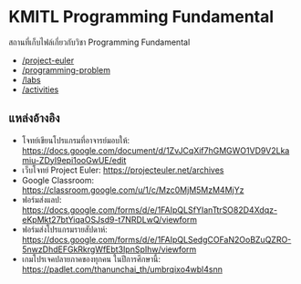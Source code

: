 # KMITL Programming Fundamental

สถานที่เก็บไฟล์เกี่ยวกับวิชา Programming Fundamental

- [/project-euler](https://github.com/KornYellow/kmitl-pro-fund/tree/main/project-euler)
- [/programming-problem](https://github.com/KornYellow/kmitl-pro-fund/tree/main/programming-problem)
- [/labs](https://github.com/KornYellow/kmitl-pro-fund/tree/main/labs)
- [/activities](https://github.com/KornYellow/kmitl-pro-fund/tree/main/activities)

## แหล่งอ้างอิง

- โจทย์เขียนโปรแกรมที่อาจารย์มอบให้: https://docs.google.com/document/d/1ZvJCqXif7hGMGWO1VD9V2Lkamiu-ZDyI9epi1ooGwUE/edit 
- เว็บโจทย์ Project Euler: https://projecteuler.net/archives
- Google Classroom: https://classroom.google.com/u/1/c/Mzc0MjM5MzM4MjYz
- ฟอร์มส่งแลป: https://docs.google.com/forms/d/e/1FAIpQLSfYIanTtrSO82D4Xdqz-eKpMkt27btYiqaOSJsd9-t7NRDLwQ/viewform
- ฟอร์มส่งโปรแกรมรายสัปดาห์: https://docs.google.com/forms/d/e/1FAIpQLSedgCOFaN2OoBZuQZRO-5nwzDhdEFGkRkrgWfEbt3IpnSpIhw/viewform
- เกมโปรเจคปลายภาคของทุกคน ในปีการศึกษานี้: https://padlet.com/thanunchai_th/umbrqixo4wbl4snn
